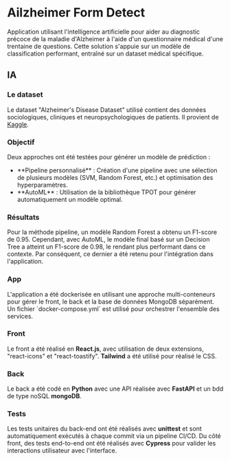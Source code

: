 <h1>Ailzheimer Form Detect</h1>
<p>Application utilisant l'intelligence artificielle pour aider au diagnostic précoce de la maladie d'Alzheimer à l'aide d'un questionnaire médical d'une trentaine de questions. Cette solution s'appuie sur un modèle de classification performant, entraîné sur un dataset médical spécifique.</p>

<h2>IA</h2>

<h3>Le dataset</h3>
<p>Le dataset "Alzheimer's Disease Dataset" utilisé contient des données sociologiques, cliniques et neuropsychologiques de patients. Il provient de <a href="https://www.kaggle.com/datasets/rabieelkharoua/alzheimers-disease-dataset" target="_blank">Kaggle</a>.</p>
<h3>Objectif</h3>
<p>Deux approches ont été testées pour générer un modèle de prédiction :</p>
<ul>
<li>**Pipeline personnalisé** : Création d'une pipeline avec une sélection de plusieurs modèles (SVM, Random Forest, etc.) et optimisation des hyperparamètres.</li>
<li>**AutoML** : Utilisation de la bibliothèque TPOT pour générer automatiquement un modèle optimal.</li>
</ul>

<h3>Résultats</h3>
<p>Pour la méthode pipeline, un modèle Random Forest a obtenu un F1-score de 0.95. Cependant, avec AutoML, le modèle final basé sur un Decision Tree a atteint un F1-score de 0.98, le rendant plus performant dans ce contexte. Par conséquent, ce dernier a été retenu pour l'intégration dans l'application.</p>

<h3>App</h3>
<p>L'application a été dockerisée en utilisant une approche multi-conteneurs pour gérer le front, le back et la base de données MongoDB séparément. Un fichier `docker-compose.yml` est utilisé pour orchestrer l'ensemble des services.</p>


<h3>Front</h3>
<p>Le front a été réalisé en <strong>React.js</strong>, avec utilisation de deux extensions, "react-icons" et "react-toastify". <strong>Tailwind</strong> a été utilisé pour réalisé le CSS.</p>

<h3>Back</h3>
<p>Le back a été codé en <strong>Python</strong> avec une API réalisée avec <strong>FastAPI</strong> et un bdd de type noSQL <strong>mongoDB</strong>.</p>
<h3>Tests</h3>
<p>Les tests unitaires du back-end ont été réalisés avec <strong>unittest</strong> et sont automatiquement exécutés à chaque commit via un pipeline CI/CD. Du côté front, des tests end-to-end ont été réalisés avec <strong>Cypress</strong> pour valider les interactions utilisateur avec l'interface.</p>